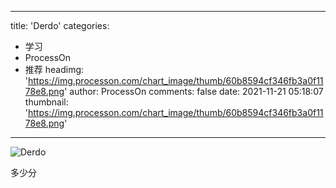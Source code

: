 
---
title: 'Derdo'
categories: 
 - 学习
 - ProcessOn
 - 推荐
headimg: 'https://img.processon.com/chart_image/thumb/60b8594cf346fb3a0f1178e8.png'
author: ProcessOn
comments: false
date: 2021-11-21 05:18:07
thumbnail: 'https://img.processon.com/chart_image/thumb/60b8594cf346fb3a0f1178e8.png'
---

<div>   
<img class="thumb" alt="Derdo" src="https://img.processon.com/chart_image/thumb/60b8594cf346fb3a0f1178e8.png" referrerpolicy="no-referrer">
<p>多少分</p>  
</div>
            